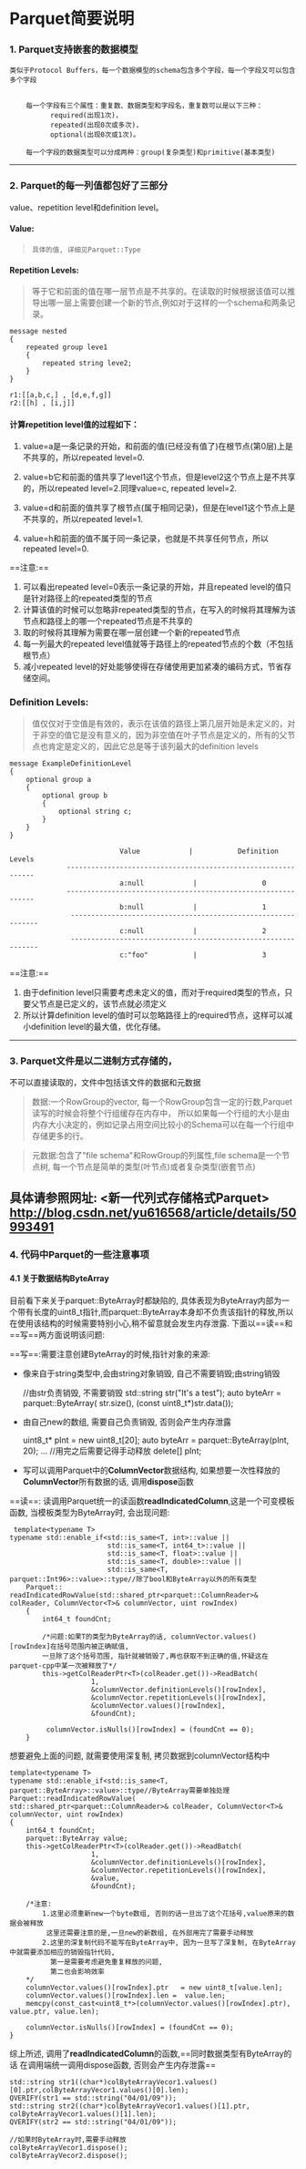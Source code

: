 # Parquet简要说明

### 1. Parquet支持嵌套的数据模型

    类似于Protocol Buffers，每一个数据模型的schema包含多个字段，每一个字段又可以包含多个字段


        每一个字段有三个属性：重复数、数据类型和字段名，重复数可以是以下三种：
              required(出现1次)，
              repeated(出现0次或多次)，
              optional(出现0次或1次)。

        每一个字段的数据类型可以分成两种：group(复杂类型)和primitive(基本类型)

 --------------------------------------------------------------------------------------


### 2. Parquet的每一列值都包好了三部分
value、repetition level和definition level。

####     Value:
>     具体的值, 详细见Parquet::Type

####     Repetition Levels:
> 等于它和前面的值在哪一层节点是不共享的。在读取的时候根据该值可以推导出哪一层上需要创建一个新的节点,例如对于这样的一个schema和两条记录。

    message nested
    {
        repeated group leve1
        {
            repeated string leve2;
        }
    }

    r1:[[a,b,c,] , [d,e,f,g]]
    r2:[[h] , [i,j]]

#### 计算repetition level值的过程如下：
1. value=a是一条记录的开始，和前面的值(已经没有值了)在根节点(第0层)上是不共享的，所以repeated level=0.

2. value=b它和前面的值共享了level1这个节点，但是level2这个节点上是不共享的，所以repeated level=2.同理value=c, repeated level=2.

3. value=d和前面的值共享了根节点(属于相同记录)，但是在level1这个节点上是不共享的，所以repeated level=1.

4.  value=h和前面的值不属于同一条记录，也就是不共享任何节点，所以repeated level=0.

==注意:==
1. 可以看出repeated level=0表示一条记录的开始，并且repeated level的值只是针对路径上的repeated类型的节点
2. 计算该值的时候可以忽略非repeated类型的节点，在写入的时候将其理解为该节点和路径上的哪一个repeated节点是不共享的
3. 取的时候将其理解为需要在哪一层创建一个新的repeated节点
4. 每一列最大的repeated level值就等于路径上的repeated节点的个数（不包括根节点）
5. 减小repeated level的好处能够使得在存储使用更加紧凑的编码方式，节省存储空间。

### Definition Levels:
> 值仅仅对于空值是有效的，表示在该值的路径上第几层开始是未定义的，对于非空的值它是没有意义的，因为非空值在叶子节点是定义的，所有的父节点也肯定是定义的，因此它总是等于该列最大的definition levels


    message ExampleDefinitionLevel
    {
        optional group a
        {
            optional group b
            {
                optional string c;
            }
        }
    }

                               Value            |           Definition Levels
                  --------------------------------------------------------------
                               a:null            |                0
                  --------------------------------------------------------------
                               b:null            |                1
                   --------------------------------------------------------------
                               c:null            |                2
                   --------------------------------------------------------------
                               c:"foo"           |                3


==注意:==
1. 由于definition level只需要考虑未定义的值，而对于required类型的节点，只要父节点是已定义的，该节点就必须定义
2. 所以计算definition level的值时可以忽略路径上的required节点，这样可以减小definition level的最大值，优化存储。


---------------------------------------------------------------------------------------
### 3. Parquet文件是以二进制方式存储的，
不可以直接读取的，文件中包括该文件的数据和元数据

> 数据:一个RowGroup的vector, 每一个RowGroup包含一定的行数,Parquet读写的时候会将整个行组缓存在内存中，      所以如果每一个行组的大小是由内存大小决定的，例如记录占用空间比较小的Schema可以在每一个行组中存储更多的行。

> 元数据:包含了"file schema"和RowGroup的列属性,file schema是一个节点树, 每一个节点是简单的类型(叶节点)或者复杂类型(嵌套节点)

 具体请参照网址:
          <新一代列式存储格式Parquet>    http://blog.csdn.net/yu616568/article/details/50993491
---

### 4. 代码中Parquet的一些注意事项
#### 4.1 关于数据结构ByteArray
目前看下来关于parquet::ByteArray时都缺陷的, 具体表现为ByteArray内部为一个带有长度的uint8_t指针,而parquet::ByteArray本身却不负责该指针的释放,所以在使用该结构的时候需要特别小心,稍不留意就会发生内存泄露. 下面以==读==和==写==两方面说明该问题:

==写==:需要注意创建ByteArray的时候,指针对象的来源:
- 像来自于string类型中,会由string对象销毁, 自己不需要销毁;由string销毁


    //由str负责销毁, 不需要销毁
    std::string str("It's a test");
    auto byteArr = parquet::ByteArray(
        str.size(),
        (const uint8_t*)str.data());

- 由自己new的数组, 需要自己负责销毁, 否则会产生内存泄露


    uint8_t* pInt = new uint8_t[20];
    auto byteArr = parquet::ByteArray(pInt, 20);
    ...
    //用完之后需要记得手动释放
    delete[] pInt;

- 写可以调用Parquet中的**ColumnVector**数据结构, 如果想要一次性释放的**ColumnVector**所有数据的话, 调用**dispose**函数

==读==: 读调用Parquet统一的读函数**readIndicatedColumn**,这是一个可变模板函数, 当模板类型为ByteArray时, 会出现问题:

     template<typename T>
    typename std::enable_if<std::is_same<T, int>::value ||
                            std::is_same<T, int64_t>::value ||
                            std::is_same<T, float>::value ||
                            std::is_same<T, double>::value ||
                            std::is_same<T, parquet::Int96>::value>::type//除了bool和ByteArray以外的所有类型
        Parquet:: readIndicatedRowValue(std::shared_ptr<parquet::ColumnReader>& colReader, ColumnVector<T>& columnVector, uint rowIndex)
        {
            int64_t foundCnt;

            /*问题:如果T的类型为ByteArray的话, columnVector.values()[rowIndex]在括号范围内被正确赋值,
            一旦除了这个括号范围, 指针就被销毁了,再也获取不到正确的值,怀疑这在parquet-cpp中某一次被释放了*/
            this->getColReaderPtr<T>(colReader.get())->ReadBatch(
                        1,
                        &columnVector.definitionLevels()[rowIndex],
                        &columnVector.repetitionLevels()[rowIndex],
                        &columnVector.values()[rowIndex],
                        &foundCnt);

             columnVector.isNulls()[rowIndex] = (foundCnt == 0);
        }

想要避免上面的问题, 就需要使用深复制, 拷贝数据到columnVector结构中

    template<typename T>
    typename std::enable_if<std::is_same<T, parquet::ByteArray>::value>::type//ByteArray需要单独处理
    Parquet::readIndicatedRowValue(  std::shared_ptr<parquet::ColumnReader>& colReader, ColumnVector<T>& columnVector, uint rowIndex)
    {
        int64_t foundCnt;
        parquet::ByteArray value;
        this->getColReaderPtr<T>(colReader.get())->ReadBatch(
                        1,
                        &columnVector.definitionLevels()[rowIndex],
                        &columnVector.repetitionLevels()[rowIndex],
                        &value,
                        &foundCnt);

        /*注意:
            1.这里必须重新new一个byte数组, 否则的话一旦出了这个花括号,value原来的数据会被释放
             这里还需要注意的是,一旦new的新数组, 在外部用完了需要手动释放
            2.这里的深复制代码不能写在ByteArray中, 因为一旦写了深复制, 在ByteArray中就需要添加相应的销毁指针代码,
              第一是需要考虑避免重复释放的问题,
              第二也会影响效率
        */
        columnVector.values()[rowIndex].ptr   = new uint8_t[value.len];
        columnVector.values()[rowIndex].len =  value.len;
        memcpy(const_cast<uint8_t*>(columnVector.values()[rowIndex].ptr), value.ptr, value.len);

        columnVector.isNulls()[rowIndex] = (foundCnt == 0);
    }

综上所述, 调用了**readIndicatedColumn**的函数,==同时数据类型有ByteArray的话 在调用端统一调用dispose函数, 否则会产生内存泄露==

    std::string str1((char*)colByteArrayVecor1.values()[0].ptr,colByteArrayVecor1.values()[0].len);
    QVERIFY(str1 == std::string("04/01/09"));
    std::string str2((char*)colByteArrayVecor1.values()[1].ptr, colByteArrayVecor1.values()[1].len);
    QVERIFY(str2 == std::string("04/01/09"));

    //如果时ByteArray时,需要手动释放
    colByteArrayVecor1.dispose();
    colByteArrayVecor2.dispose();







